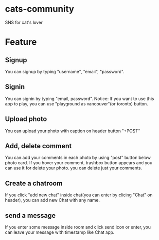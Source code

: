 # cats-community
SNS for cat's lover

# Feature

## Signup
You can signup by typing "username", "email", "password".

## Signin
You can signin by typing "email, password".
Notice: If you want to use this app to play, you can use "playground as vancouver"(or toronto) button.

## Upload photo
You can upload your photo with caption on header button "+POST"

## Add, delete comment
You can add your comments in each photo by using "post" button below photo card.
If you hover your comment, trashbox button appears and you can use it for delete your photo.
you can delete just your comments.

## Create a chatroom
If you click "add new chat" inside chat(you can enter by clicing "Chat" on header), you can add new Chat with any name.

## send a message
If you enter some message inside room and click send icon or enter, you can leave your message with timestamp like Chat app.
